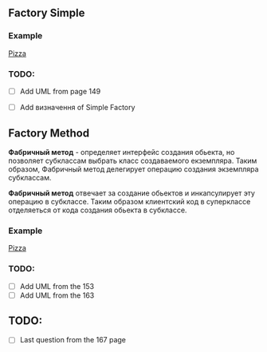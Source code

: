 ## Factory Simple

### Example

[Pizza](./../src/Factory/PizzaSimpleFactory)

### TODO:
- [ ] Add UML from page 149
- [ ] Add визначення of Simple Factory


## Factory Method

<strong>Фабричный метод</strong> - определяет интерфейс создания обьекта, но позволяет субклассам выбрать класс создаваемого екземпляра. Таким образом, Фабричный метод делегирует операцию создания экземпляра субклассам.

<strong>Фабричный метод</strong> отвечает за создание обьектов и инкапсулирует эту операцию в субклассе. Таким образом клиентский код в суперклассе отделяеться от кода создания обьекта в субклассе. 

### Example

[Pizza](./../src/Factory/PizzaFactoryMethod)

### TODO:
- [ ] Add UML from the 153
- [ ] Add UML from the 163

## TODO:
- [ ] Last question from the 167 page
